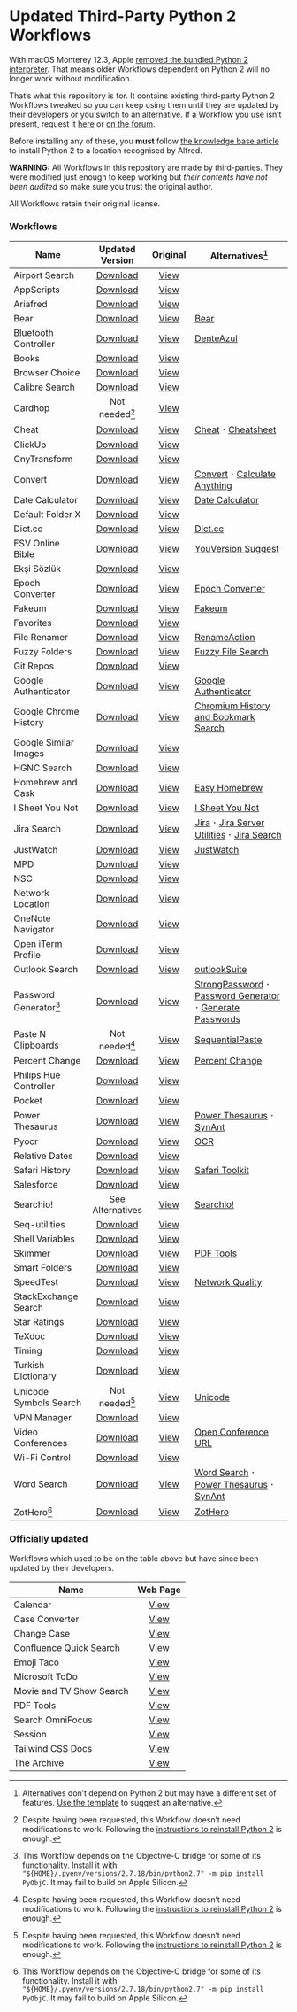 # Updated Third-Party Python 2 Workflows

With macOS Monterey 12.3, Apple [removed the bundled Python 2 interpreter](https://developer.apple.com/documentation/macos-release-notes/macos-12_3-release-notes#Python). That means older Workflows dependent on Python 2 will no longer work without modification.

That’s what this repository is for. It contains existing third-party Python 2 Workflows tweaked so you can keep using them until they are updated by their developers or you switch to an alternative. If a Workflow you use isn’t present, request it [here](https://github.com/alfredapp/updated-third-party-python2-workflows/issues/new?template=request_workflow.yml) or [on the forum](https://www.alfredforum.com/topic/17941-making-python-2-workflows-work-on-macos-monterey-123-and-above/).

Before installing any of these, you **must** follow [the knowledge base article](https://www.alfredapp.com/help/kb/python-2-monterey/) to install Python 2 to a location recognised by Alfred.

**WARNING:** All Workflows in this repository are made by third-parties. They were modified just enough to keep working but *their contents have not been audited* so make sure you trust the original author.

All Workflows retain their original license.

### Workflows

<!-- BEGIN WORKFLOWS TABLE -->
| Name | Updated Version | Original | Alternatives[^1] |
| --- | :---: | :---: | --- |
| Airport Search | [Download](https://github.com/alfredapp/updated-third-party-python2-workflows/raw/main/Workflows/Airport%20Search.alfredworkflow) | [View](https://www.alfredforum.com/topic/9843-icao-iata-airport-searching/) | |
| AppScripts | [Download](https://github.com/alfredapp/updated-third-party-python2-workflows/raw/main/Workflows/AppScripts.alfredworkflow) | [View](https://www.alfredforum.com/topic/4218-appscripts-—-list-search-and-run-applescripts-for-the-active-application/) | |
| Ariafred | [Download](https://github.com/alfredapp/updated-third-party-python2-workflows/raw/main/Workflows/Ariafred.alfredworkflow) | [View](https://github.com/Wildog/Ariafred) | |
| Bear | [Download](https://github.com/alfredapp/updated-third-party-python2-workflows/raw/main/Workflows/Bear.alfredworkflow) | [View](https://www.alfredforum.com/topic/10403-bear-workflow-search-and-create-notes/) | [Bear](https://github.com/bjrnt/alfred-bear) |
| Bluetooth Controller | [Download](https://github.com/alfredapp/updated-third-party-python2-workflows/raw/main/Workflows/Bluetooth%20Controller.alfredworkflow) | [View](https://www.alfredforum.com/topic/14589-bluetooth-controller/) | [DenteAzul](https://www.alfredforum.com/topic/10075-denteazul-—-toggle-bluetooth-and-paired-device-connectivity/) |
| Books | [Download](https://github.com/alfredapp/updated-third-party-python2-workflows/raw/main/Workflows/Books.alfredworkflow) | [View](https://www.alfredforum.com/topic/13147-alfred-books-use-alfred-as-an-interface-to-access-apples-books-application/) | |
| Browser Choice | [Download](https://github.com/alfredapp/updated-third-party-python2-workflows/raw/main/Workflows/Browser%20Choice.alfredworkflow) | [View](https://www.alfredforum.com/topic/11787-any-way-to-open-a-url-with-a-particular-browser/) | |
| Calibre Search | [Download](https://github.com/alfredapp/updated-third-party-python2-workflows/raw/main/Workflows/Calibre%20Search.alfredworkflow) | [View](https://github.com/mpco/AlfredWorkflow-Calibre-Search) | |
| Cardhop | Not needed[^3] | [View](https://www.alfredforum.com/topic/10917-cardhop-workflow/) | |
| Cheat | [Download](https://github.com/alfredapp/updated-third-party-python2-workflows/raw/main/Workflows/Cheat.alfredworkflow) | [View](https://www.alfredforum.com/topic/13206-alfred-cheat-manage-your-own-cheat-sheets) | [Cheat](https://github.com/giovannicoppola/alfred-cheat/) 𐄁 [Cheatsheet](https://github.com/giovannicoppola/alfred-workflow-cheatsheet/) |
| ClickUp | [Download](https://github.com/alfredapp/updated-third-party-python2-workflows/raw/main/Workflows/ClickUp.alfredworkflow) | [View](https://www.alfredforum.com/topic/14384-clickup-workflow-task-management/) | |
| CnyTransform | [Download](https://github.com/alfredapp/updated-third-party-python2-workflows/raw/main/Workflows/CnyTransform.alfredworkflow) | [View](https://github.com/TerryX-Lee/AlfredWorkflow_CnyTransform) | |
| Convert | [Download](https://github.com/alfredapp/updated-third-party-python2-workflows/raw/main/Workflows/Convert.alfredworkflow) | [View](https://www.alfredforum.com/topic/3980-offline-unit-conversion-workflow/) | [Convert](https://github.com/giovannicoppola/alfred-convert) 𐄁 [Calculate Anything](https://github.com/biati-digital/alfred-calculate-anything) |
| Date Calculator | [Download](https://github.com/alfredapp/updated-third-party-python2-workflows/raw/main/Workflows/Date%20Calculator.alfredworkflow) | [View](https://github.com/MuppetGate/Alfred-Workflows-DateCalculator) | [Date Calculator](https://github.com/giovannicoppola/alfred-DateCalculator) |
| Default Folder X | [Download](https://github.com/alfredapp/updated-third-party-python2-workflows/raw/main/Workflows/Default%20Folder%20X.alfredworkflow) | [View](https://www.alfredforum.com/topic/8695-default-folder-x/) | |
| Dict.cc | [Download](https://github.com/alfredapp/updated-third-party-python2-workflows/raw/main/Workflows/Dict.cc.alfredworkflow) | [View](https://github.com/dennis-tra/alfred-dict.cc-workflow) | [Dict.cc](https://github.com/dennis-tra/alfred-dict.cc-workflow) |
| ESV Online Bible | [Download](https://github.com/alfredapp/updated-third-party-python2-workflows/raw/main/Workflows/ESV%20Online%20Bible.alfredworkflow) | [View](https://www.alfredforum.com/topic/9663-esv-online-bible/) | [YouVersion Suggest](https://github.com/caleb531/youversion-suggest-alfred/) |
| Ekşi Sözlük | [Download](https://github.com/alfredapp/updated-third-party-python2-workflows/raw/main/Workflows/Ekşi%20Sözlük.alfredworkflow) | [View](https://github.com/ttuygun/alfred-eksi-sozluk-workflow) | |
| Epoch Converter | [Download](https://github.com/alfredapp/updated-third-party-python2-workflows/raw/main/Workflows/Epoch%20Converter.alfredworkflow) | [View](https://www.alfredforum.com/topic/12048-epoch-converter/) | [Epoch Converter](https://github.com/giovannicoppola/alfred-epoch-converter) |
| Fakeum | [Download](https://github.com/alfredapp/updated-third-party-python2-workflows/raw/main/Workflows/Fakeum.alfredworkflow) | [View](https://www.alfredforum.com/topic/5319-fakeum-—-generate-fake-test-datasets-in-alfred/) | [Fakeum](https://github.com/giovannicoppola/alfred-fakeum) |
| Favorites | [Download](https://github.com/alfredapp/updated-third-party-python2-workflows/raw/main/Workflows/Favorites.alfredworkflow) | [View](http://www.packal.org/workflow/favorites) | |
| File Renamer | [Download](https://github.com/alfredapp/updated-third-party-python2-workflows/raw/main/Workflows/File%20Renamer.alfredworkflow) | [View](https://github.com/realliyifei/alfred-file-renamer) | [RenameAction](https://www.alfredforum.com/topic/2722-renameaction-—-rename-files-and-folders/) |
| Fuzzy Folders | [Download](https://github.com/alfredapp/updated-third-party-python2-workflows/raw/main/Workflows/Fuzzy%20Folders.alfredworkflow) | [View](https://www.alfredforum.com/topic/4042-fuzzy-folders/) | [Fuzzy File Search](https://www.alfredforum.com/topic/17011-fuzzy-file-search-bring-powers-of-fzf-to-alfred/) |
| Git Repos | [Download](https://github.com/alfredapp/updated-third-party-python2-workflows/raw/main/Workflows/Git%20Repos.alfredworkflow) | [View](https://www.alfredforum.com/topic/4588-find-filter-open-git-repositories/) | |
| Google Authenticator | [Download](https://github.com/alfredapp/updated-third-party-python2-workflows/raw/main/Workflows/Google%20Authenticator.alfredworkflow) | [View](https://www.alfredforum.com/topic/4062-gauth-google-authenticator-time-based-two-factor-authentication/) | [Google Authenticator](https://github.com/tbrek/alfred-workflow-gauth/) |
| Google Chrome History | [Download](https://github.com/alfredapp/updated-third-party-python2-workflows/raw/main/Workflows/Google%20Chrome%20History.alfredworkflow) | [View](https://github.com/tupton/alfred-chrome-history) | [Chromium History and Bookmark Search](https://www.alfredforum.com/topic/13788-chromium-bookmarks-and-history-search/) |
| Google Similar Images | [Download](https://github.com/alfredapp/updated-third-party-python2-workflows/raw/main/Workflows/Google%20Similar%20Images.alfredworkflow) | [View](https://github.com/deanishe/alfred-similar-image-search) | |
| HGNC Search | [Download](https://github.com/alfredapp/updated-third-party-python2-workflows/raw/main/Workflows/HGNC%20Search.alfredworkflow) | [View](https://github.com/danielecook/HGNC-Search) | |
| Homebrew and Cask | [Download](https://github.com/alfredapp/updated-third-party-python2-workflows/raw/main/Workflows/Homebrew%20and%20Cask.alfredworkflow) | [View](https://www.alfredforum.com/topic/4270-homebrew-and-cask-for-alfred/) | [Easy Homebrew](https://github.com/yinan-c/alfred-homebrew) |
| I Sheet You Not | [Download](https://github.com/alfredapp/updated-third-party-python2-workflows/raw/main/Workflows/I%20Sheet%20You%20Not.alfredworkflow) | [View](https://www.alfredforum.com/topic/9469-i-sheet-you-not-plug-excel-into-alfred/) | [I Sheet You Not](https://github.com/giovannicoppola/i-sheet-you-not) |
| Jira Search | [Download](https://github.com/alfredapp/updated-third-party-python2-workflows/raw/main/Workflows/Jira%20Search.alfredworkflow) | [View](https://www.packal.org/workflow/jira-search) | [Jira](https://github.com/mjhuber/alfred-jira) 𐄁 [Jira Server Utilities](https://github.com/scarstens/alfred-workflow-jira-search-utilities) 𐄁 [Jira Search](https://github.com/titouanmathis/alfred-jira-search) |
| JustWatch | [Download](https://github.com/alfredapp/updated-third-party-python2-workflows/raw/main/Workflows/JustWatch.alfredworkflow) | [View](https://www.alfredforum.com/topic/14853-justwatch-alfred-workflow/) | [JustWatch](https://github.com/vinaywadhwa/justwatch-alfred) |
| MPD | [Download](https://github.com/alfredapp/updated-third-party-python2-workflows/raw/main/Workflows/MPD.alfredworkflow) | [View](https://www.alfredforum.com/topic/10370-mpd-music-player-daemon-client/) | |
| NSC | [Download](https://github.com/alfredapp/updated-third-party-python2-workflows/raw/main/Workflows/NSC.alfredworkflow) | [View](https://www.alfredforum.com/topic/1975-nsc-number-system-converter/) | |
| Network Location | [Download](https://github.com/alfredapp/updated-third-party-python2-workflows/raw/main/Workflows/Network%20Location.alfredworkflow) | [View](https://www.alfredforum.com/topic/4533-list-filter-and-activate-network-locations-from-within-alfred/) | |
| OneNote Navigator | [Download](https://github.com/alfredapp/updated-third-party-python2-workflows/raw/main/Workflows/OneNote%20Navigator.alfredworkflow) | [View](https://github.com/kevin-funderburg/alfred-microsoft-onenote-navigator) | |
| Open iTerm Profile | [Download](https://github.com/alfredapp/updated-third-party-python2-workflows/raw/main/Workflows/Open%20iTerm%20Profile.alfredworkflow) | [View](https://github.com/jessedobbelaere/alfred-iterm-profiles-workflow) | |
| Outlook Search | [Download](https://github.com/alfredapp/updated-third-party-python2-workflows/raw/main/Workflows/Outlook%20Search.alfredworkflow) | [View](https://www.alfredforum.com/topic/11320-workflow-for-outlook-v16-search/) | [outlookSuite](https://github.com/giovannicoppola/alfred-outlookSuite) |
| Password Generator[^2] | [Download](https://github.com/alfredapp/updated-third-party-python2-workflows/raw/main/Workflows/Password%20Generator.alfredworkflow) | [View](https://www.alfredforum.com/topic/6653-secure-password-generator/) | [StrongPassword](https://www.alfredforum.com/topic/1233-strongpassword) 𐄁 [Password Generator](http://localhost:1338/workflows/fedecalendino/password-generator/) 𐄁 [Generate Passwords](http://localhost:1338/workflows/otherguy/generate-passwords/) |
| Paste N Clipboards | Not needed[^3] | [View](https://www.packal.org/workflow/paste-n-clipboards) | [SequentialPaste](https://www.alfredforum.com/topic/14534-sequentialpaste-—-paste-previous-clipboard-entries-in-order/) |
| Percent Change | [Download](https://github.com/alfredapp/updated-third-party-python2-workflows/raw/main/Workflows/Percent%20Change.alfredworkflow) | [View](https://www.alfredforum.com/topic/4731-percent-change/) | [Percent Change](https://github.com/giovannicoppola/alfred-percent-change) |
| Philips Hue Controller | [Download](https://github.com/alfredapp/updated-third-party-python2-workflows/raw/main/Workflows/Philips%20Hue%20Controller.alfredworkflow) | [View](https://www.alfredforum.com/topic/2723-philips-hue-controller-workflow/) | |
| Pocket | [Download](https://github.com/alfredapp/updated-third-party-python2-workflows/raw/main/Workflows/Pocket.alfredworkflow) | [View](https://www.alfredforum.com/topic/4127-pocket-for-alfred/) | |
| Power Thesaurus | [Download](https://github.com/alfredapp/updated-third-party-python2-workflows/raw/main/Workflows/Power%20Thesaurus.alfredworkflow) | [View](https://www.alfredforum.com/topic/10576-power-thesaurus-search/) | [Power Thesaurus](https://github.com/giovannicoppola/alfred-powerthesaurus) 𐄁 [SynAnt](https://www.alfredforum.com/topic/3954-synant) |
| Pyocr | [Download](https://github.com/alfredapp/updated-third-party-python2-workflows/raw/main/Workflows/Pyocr.alfredworkflow) | [View](https://github.com/AcerFeng/Pyocr-Alfredworkflow) | [OCR](https://github.com/zeitlings/alfred-workflows#16-alfredocr) |
| Relative Dates | [Download](https://github.com/alfredapp/updated-third-party-python2-workflows/raw/main/Workflows/Relative%20Dates.alfredworkflow) | [View](https://www.alfredforum.com/topic/4056-relative-dates/) | |
| Safari History | [Download](https://github.com/alfredapp/updated-third-party-python2-workflows/raw/main/Workflows/Safari%20History.alfredworkflow) | [View](https://github.com/tupton/alfred-safari-history) | [Safari Toolkit](https://github.com/addozhang/alfred-safari-toolkit) |
| Salesforce | [Download](https://github.com/alfredapp/updated-third-party-python2-workflows/raw/main/Workflows/Salesforce.alfredworkflow) | [View](https://www.alfredforum.com/topic/10892-search-in-salesforce-alfred-3-worklfow/) | |
| Searchio! | See Alternatives | [View](https://www.alfredforum.com/topic/8716-searchio-auto-suggestion-from-search-engines-in-different-languages) | [Searchio!](https://github.com/giovannicoppola/alfred-searchio) |
| Seq-utilities | [Download](https://github.com/alfredapp/updated-third-party-python2-workflows/raw/main/Workflows/Seq-utilities.alfredworkflow) | [View](https://github.com/danielecook/seq-utilities-alfred) | |
| Shell Variables | [Download](https://github.com/alfredapp/updated-third-party-python2-workflows/raw/main/Workflows/Shell%20Variables.alfredworkflow) | [View](https://github.com/hug33k/Alfred-ShellVariables) | |
| Skimmer | [Download](https://github.com/alfredapp/updated-third-party-python2-workflows/raw/main/Workflows/Skimmer.alfredworkflow) | [View](https://www.alfredforum.com/topic/4052-skimmer-pdf-actions-for-skim/) | [PDF Tools](https://www.alfredforum.com/topic/9276-alfred-pdf-tools-–-optimize-encrypt-and-manipulate-pdf-files/) |
| Smart Folders | [Download](https://github.com/alfredapp/updated-third-party-python2-workflows/raw/main/Workflows/Smart%20Folders.alfredworkflow) | [View](https://www.alfredforum.com/topic/3385-smartfolders-browse-and-search-the-contents-of-your-saved-searches/) | |
| SpeedTest | [Download](https://github.com/alfredapp/updated-third-party-python2-workflows/raw/main/Workflows/SpeedTest.alfredworkflow) | [View](http://www.packal.org/workflow/speedtest-0) | [Network Quality](https://www.alfredforum.com/topic/18257-network-quality-—-test-your-internet-connection/) |
| StackExchange Search | [Download](https://github.com/alfredapp/updated-third-party-python2-workflows/raw/main/Workflows/StackExchange%20Search.alfredworkflow) | [View](https://www.alfredforum.com/topic/5318-search-stackoverflow/) | |
| Star Ratings | [Download](https://github.com/alfredapp/updated-third-party-python2-workflows/raw/main/Workflows/Star%20Ratings.alfredworkflow) | [View](https://www.alfredforum.com/topic/8132-star-ratings-rate-your-files-like-in-itunes/) | |
| TeXdoc | [Download](https://github.com/alfredapp/updated-third-party-python2-workflows/raw/main/Workflows/TeXdoc.alfredworkflow) | [View](https://www.alfredforum.com/topic/8705-texdoc-workflow/) | |
| Timing | [Download](https://github.com/alfredapp/updated-third-party-python2-workflows/raw/main/Workflows/Timing.alfredworkflow) | [View](https://github.com/zhengyu-yang/alfred-timing) | |
| Turkish Dictionary | [Download](https://github.com/alfredapp/updated-third-party-python2-workflows/raw/main/Workflows/Turkish%20Dictionary.alfredworkflow) | [View](https://github.com/jmcannon/alfred-tureng) | |
| Unicode Symbols Search | Not needed[^3] | [View](https://www.alfredforum.com/topic/1404-find-and-paste-unicode-symbols-arrow-triangles-greek-and-more/) | [Unicode](https://github.com/deanishe/alfred-unicode) |
| VPN Manager | [Download](https://github.com/alfredapp/updated-third-party-python2-workflows/raw/main/Workflows/VPN%20Manager.alfredworkflow) | [View](https://www.alfredforum.com/topic/7333-vpn-connection-manager/) | |
| Video Conferences | [Download](https://github.com/alfredapp/updated-third-party-python2-workflows/raw/main/Workflows/Video%20Conferences.alfredworkflow) | [View](https://www.deanishe.net/post/2020/05/workflow-video-conferences/) | [Open Conference URL](https://github.com/caleb531/open-conference-url/)|
| Wi-Fi Control | [Download](https://github.com/alfredapp/updated-third-party-python2-workflows/raw/main/Workflows/Wi-Fi%20Control.alfredworkflow) | [View](https://github.com/miromannino/alfred-wifi-control) | |
| Word Search | [Download](https://github.com/alfredapp/updated-third-party-python2-workflows/raw/main/Workflows/Word%20Search.alfredworkflow) | [View](https://www.alfredforum.com/topic/11074-word-search-a-workflow-to-make-you-a-better-writer/) | [Word Search](https://github.com/jun6lee/Alfred-WordSearch) 𐄁 [Power Thesaurus](https://github.com/giovannicoppola/alfred-powerthesaurus) 𐄁 [SynAnt](https://www.alfredforum.com/topic/3954-synant) |
| ZotHero[^2] | [Download](https://github.com/alfredapp/updated-third-party-python2-workflows/raw/main/Workflows/ZotHero.alfredworkflow) | [View](https://www.alfredforum.com/topic/11658-zothero-—-generate-zotero-citations-in-alfred/) | [ZotHero](https://github.com/giovannicoppola/zothero) |
<!-- END WORKFLOWS TABLE -->

### Officially updated

Workflows which used to be on the table above but have since been updated by their developers.

| Name | Web Page |
| --- | :---: |
| Calendar | [View](https://github.com/cleobis/alfred-cal) |
| Case Converter| [View](https://www.alfredforum.com/topic/2180-case-converter-including-title-case/) |
| Change Case | [View](https://github.com/gillibrand/alfred-change-case) |
| Confluence Quick Search | [View](https://www.alfredforum.com/topic/10234-atlassian-confluence-quick-search/) |
| Emoji Taco | [View](http://github.com/jeeftor/EmojiTaco) |
| Microsoft ToDo | [View](https://www.alfredforum.com/topic/14864-microsoft-todo-wunderlist-replacement-workflow/) |
| Movie and TV Show Search | [View](https://www.alfredforum.com/topic/5355-movie-and-tv-show-search/) |
| PDF Tools | [View](https://www.alfredforum.com/topic/9276-alfred-pdf-tools-–-optimize-encrypt-and-manipulate-pdf-files/) |
| Search OmniFocus | [View](https://github.com/rhydlewis/alfred-search-omnifocus) |
| Session | [View](https://www.alfredforum.com/topic/17627-session-workflow/) |
| Tailwind CSS Docs | [View](https://github.com/techouse/alfred-tailwindcss-docs) |
| The Archive | [View](https://www.alfredforum.com/topic/15090-alfred-workflow-for-the-archive/) |

[^1]: Alternatives don’t depend on Python 2 but may have a different set of features. [Use the template](https://github.com/alfredapp/updated-third-party-python2-workflows/issues/new?template=suggest_alternative.yml) to suggest an alternative.

[^2]: This Workflow depends on the Objective-C bridge for some of its functionality. Install it with `"${HOME}/.pyenv/versions/2.7.18/bin/python2.7" -m pip install PyObjC`. It may fail to build on Apple Silicon.

[^3]: Despite having been requested, this Workflow doesn’t need modifications to work. Following the [instructions to reinstall Python 2](https://www.alfredapp.com/help/kb/python-2-monterey/) is enough.
